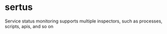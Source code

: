 # sertus
Service status monitoring supports multiple inspectors, such as processes, scripts, apis, and so on
